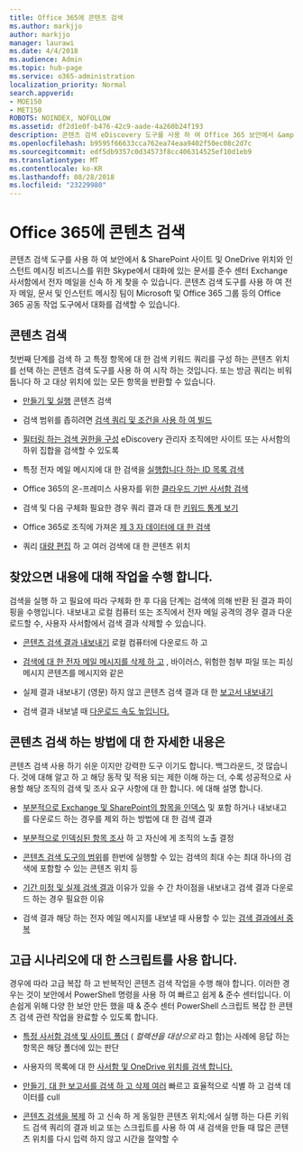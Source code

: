 ```yaml
---
title: Office 365에 콘텐츠 검색
ms.author: markjjo
author: markjjo
manager: laurawi
ms.date: 4/4/2018
ms.audience: Admin
ms.topic: hub-page
ms.service: o365-administration
localization_priority: Normal
search.appverid:
- MOE150
- MET150
ROBOTS: NOINDEX, NOFOLLOW
ms.assetid: df2d1e0f-b476-42c9-aade-4a260b24f193
description: 콘텐츠 검색 eDiscovery 도구를 사용 하 여 Office 365 보안에서 &amp; SharePoint 사이트 및 OneDrive 위치와 인스턴트 메시징 비즈니스를 위한 Skype에서 대화에 있는 문서를 준수 센터 Exchange 사서함에서 전자 메일을 신속 하 게 찾을 수 있습니다.
ms.openlocfilehash: b9595f66633cca762ea74eaa9402f50ec08c2d7c
ms.sourcegitcommit: edf5db9357c0d34573f8cc406314525ef10d1eb9
ms.translationtype: MT
ms.contentlocale: ko-KR
ms.lasthandoff: 08/28/2018
ms.locfileid: "23229980"
---
```

# <a name="search-for-content-in-office-365"></a>Office 365에 콘텐츠 검색

콘텐츠 검색 도구를 사용 하 여 보안에서 &amp; SharePoint 사이트 및 OneDrive 위치와 인스턴트 메시징 비즈니스를 위한 Skype에서 대화에 있는 문서를 준수 센터 Exchange 사서함에서 전자 메일을 신속 하 게 찾을 수 있습니다. 콘텐츠 검색 도구를 사용 하 여 전자 메일, 문서 및 인스턴트 메시징 팀이 Microsoft 및 Office 365 그룹 등의 Office 365 공동 작업 도구에서 대화를 검색할 수 있습니다.
  
## <a name="search-for-content"></a>콘텐츠 검색

첫번째 단계를 검색 하 고 특정 항목에 대 한 검색 키워드 쿼리를 구성 하는 콘텐츠 위치를 선택 하는 콘텐츠 검색 도구를 사용 하 여 시작 하는 것입니다. 또는 방금 쿼리는 비워둡니다 하 고 대상 위치에 있는 모든 항목을 반환할 수 있습니다.
  
- [만들기 및 실행](content-search.md) 콘텐츠 검색 
    
- 검색 범위를 좁히려면 [검색 쿼리 및 조건을 사용 하 여 빌드](keyword-queries-and-search-conditions.md) 
    
- [필터링 하는 검색 권한을 구성](permissions-filtering-for-content-search.md) eDiscovery 관리자 조직에만 사이트 또는 사서함의 하위 집합을 검색할 수 있도록 
    
- 특정 전자 메일 메시지에 대 한 검색을 [실행합니다 하는 ID 목록 검색](csv-file-for-an-id-list-content-search.md) 
    
- Office 365의 온-프레미스 사용자를 위한 [클라우드 기반 사서함 검색](search-cloud-based-mailboxes-for-on-premises-users.md)

- 검색 및 다음 구체화 필요한 경우 쿼리 결과 대 한 [키워드 통계 보기](view-keyword-statistics-for-content-search.md) 
    
- Office 365로 조직에 가져온 [제 3 자 데이터에 대 한 검색](use-content-search-to-search-third-party-data-that-was-imported.md) 
    
- 쿼리 [대량 편집](bulk-edit-content-searches.md) 하 고 여러 검색에 대 한 콘텐츠 위치 
    
## <a name="perform-actions-on-content-you-find"></a>찾았으면 내용에 대해 작업을 수행 합니다.

검색을 실행 하 고 필요에 따라 구체화 한 후 다음 단계는 검색에 의해 반환 된 결과 파이핑을 수행입니다. 내보내고 로컬 컴퓨터 또는 조직에서 전자 메일 공격의 경우 결과 다운로드할 수, 사용자 사서함에서 검색 결과 삭제할 수 있습니다.
  
- [콘텐츠 검색 결과 내보내기](export-search-results.md) 로컬 컴퓨터에 다운로드 하 고 
    
- [검색에 대 한 전자 메일 메시지를 삭제 하 고](search-for-and-delete-messages-in-your-organization.md) , 바이러스, 위험한 첨부 파일 또는 피싱 메시지 콘텐츠를 메시지와 같은 
    
- 실제 결과 내보내기 (영문) 하지 않고 콘텐츠 검색 결과 대 한 [보고서 내보내기](export-a-content-search-report.md) 
    
- 검색 결과 내보낼 때 [다운로드 속도 높입니다.](increase-download-speeds-when-exporting-ediscovery-results.md) 
    
## <a name="learn-more-about-content-search"></a>콘텐츠 검색 하는 방법에 대 한 자세한 내용은

콘텐츠 검색 사용 하기 쉬운 이지만 강력한 도구 이기도 합니다. 백그라운드, 것 많습니다. 것에 대해 알고 하 고 해당 동작 및 적용 되는 제한 이해 하는 더, 수록 성공적으로 사용할 해당 조직의 검색 및 조사 요구 사항에 대 한 합니다. 에 대해 설명 합니다.
  
- [부분적으로 Exchange 및 SharePoint의 항목을 인덱스](partially-indexed-items-in-content-search.md) 및 포함 하거나 내보내고를 다운로드 하는 경우를 제외 하는 방법에 대 한 검색 결과 
    
- [부분적으로 인덱싱된 항목 조사](investigating-partially-indexed-items-in-ediscovery.md) 하 고 자신에 게 조직의 노출 결정 
    
- [콘텐츠 검색 도구의 범위](limits-for-content-search.md)를 한번에 실행할 수 있는 검색의 최대 수는 최대 하나의 검색에 포함할 수 있는 콘텐츠 위치 등 
    
- [기간 미정 및 실제 검색 결과](differences-between-estimated-and-actual-ediscovery-search-results.md) 이유가 있을 수 간 차이점을 내보내고 검색 결과 다운로드 하는 경우 필요한 이유 
    
- 검색 결과 해당 하는 전자 메일 메시지를 내보낼 때 사용할 수 있는 [검색 결과에서 중복](de-duplication-in-ediscovery-search-results.md) 
    
## <a name="use-scripts-for-advanced-scenarios"></a>고급 시나리오에 대 한 스크립트를 사용 합니다.

경우에 따라 고급 복잡 하 고 반복적인 콘텐츠 검색 작업을 수행 해야 합니다. 이러한 경우는 것이 보안에서 PowerShell 명령을 사용 하 여 빠르고 쉽게 &amp; 준수 센터입니다. 이 손쉽게 위해 다양 한 보안 만든 했을 때 &amp; 준수 센터 PowerShell 스크립트 복잡 한 콘텐츠 검색 관련 작업을 완료할 수 있도록 합니다.
  
- [특정 사서함 검색 및 사이트 폴더](use-content-search-for-targeted-collections.md) ( *컬렉션을 대상으로* 라고 함)는 사례에 응답 하는 항목은 해당 폴더에 있는 판단 
    
- 사용자의 목록에 대 한 [사서함 및 OneDrive 위치를 검색 합니다.](search-the-mailbox-and-onedrive-for-business-for-a-list-of-users.md) 
    
- [만들기, 대 한 보고서를 검색 하 고 삭제 여러](create-report-on-and-delete-multiple-content-searches.md) 빠르고 효율적으로 식별 하 고 검색 데이터를 cull 
    
- [콘텐츠 검색을 복제](clone-a-content-search.md) 하 고 신속 하 게 동일한 콘텐츠 위치;에서 실행 하는 다른 키워드 검색 쿼리의 결과 비교 또는 스크립트를 사용 하 여 새 검색을 만들 때 많은 콘텐츠 위치를 다시 입력 하지 않고 시간을 절약할 수 
    

